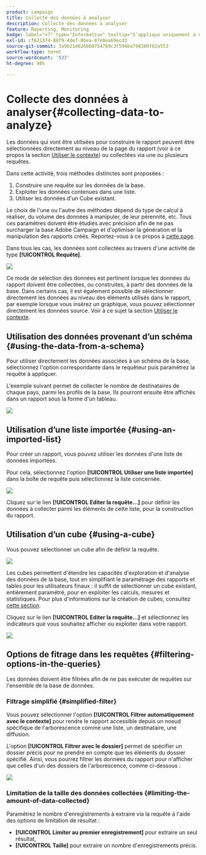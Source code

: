 ```yaml
---
product: campaign
title: Collecte des données à analyser
description: Collecte des données à analyser
feature: Reporting, Monitoring
badge: label="v7" type="Informative" tooltip="S’applique uniquement à Campaign Classic v7"
exl-id: cf621374-88f9-4def-8bea-87e0ea69ecd3
source-git-commit: 3a9b21d626b60754789c3f594ba798309f62a553
workflow-type: tm+mt
source-wordcount: '533'
ht-degree: 98%

---
```


# Collecte des données à analyser{#collecting-data-to-analyze}



Les données qui vont être utilisées pour construire le rapport peuvent être sélectionnées directement au niveau de la page du rapport (voir à ce propos la section [Utiliser le contexte](../../reporting/using/using-the-context.md)) ou collectées via une ou plusieurs requêtes.

Dans cette activité, trois méthodes distinctes sont proposées :

1. Construire une requête sur les données de la base.
1. Exploiter les données contenues dans une liste.
1. Utiliser les données d&#39;un Cube existant.

Le choix de l&#39;une ou l&#39;autre des méthodes dépend du type de calcul à réaliser, du volume des données à manipuler, de leur pérennité, etc. Tous ces paramètres doivent être étudiés avec précision afin de ne pas surcharger la base Adobe Campaign et d&#39;optimiser la génération et la manipulation des rapports créés. Reportez-vous à ce propos à [cette page](../../reporting/using/best-practices.md#optimizing-report-creation).

Dans tous les cas, les données sont collectées au travers d&#39;une activité de type **[!UICONTROL Requête]**.

![](assets/reporting_query_edit.png)

Ce mode de sélection des données est pertinent lorsque les données du rapport doivent être collectées, ou construites, à partir des données de la base. Dans certains cas, il est également possible de sélectionner directement les données au niveau des éléments utilisés dans le rapport, par exemple lorsque vous insérez un graphique, vous pouvez sélectionner directement les données source. Voir à ce sujet la section [Utiliser le contexte](../../reporting/using/using-the-context.md).

## Utilisation des données provenant dʼun schéma {#using-the-data-from-a-schema}

Pour utiliser directement les données associées à un schéma de la base, sélectionnez l&#39;option correspondante dans le requêteur puis paramétrez la requête à appliquer.

L&#39;exemple suivant permet de collecter le nombre de destinataires de chaque pays, parmi les profils de la base. Ils pourront ensuite être affichés dans un rapport sous la forme d&#39;un tableau.

![](assets/reporting_query_from_schema.png)

## Utilisation dʼune liste importée {#using-an-imported-list}

Pour créer un rapport, vous pouvez utiliser les données d&#39;une liste de données importées.

Pour cela, sélectionnez l&#39;option **[!UICONTROL Utiliser une liste importée]** dans la boîte de requête puis sélectionnez la liste concernée.

![](assets/reporting_query_from_list.png)

Cliquez sur le lien **[!UICONTROL Editer la requête...]** pour définir les données à collecter parmi les éléments de cette liste, pour la construction du rapport.

## Utilisation dʼun cube {#using-a-cube}

Vous pouvez sélectionner un cube afin de définir la requête.

![](assets/reporting_query_from_cube.png)

Les cubes permettent d&#39;étendre les capacités d&#39;exploration et d&#39;analyse des données de la base, tout en simplifiant le paramétrage des rapports et tables pour les utilisateurs finaux : il suffit de sélectionner un cube existant, entièrement paramétré, pour en exploiter les calculs, mesures et statistiques. Pour plus d&#39;informations sur la création de cubes, consultez [cette section](../../reporting/using/ac-cubes.md).

Cliquez sur le lien **[!UICONTROL Editer la requête...]** et sélectionnez les indicateurs que vous souhaitez afficher ou exploiter dans votre rapport.

![](assets/reporting_query_from_cube_edit_query.png)

## Options de fitrage dans les requêtes {#filtering-options-in-the-queries}

Les données doivent être filtrées afin de ne pas exécuter de requêtes sur l&#39;ensemble de la base de données.

### Filtrage simplifié {#simplified-filter}

Vous pouvez sélectionner l&#39;option **[!UICONTROL Filtrer automatiquement avec le contexte]** pour rendre le rapport accessible depuis un noeud spécifique de l&#39;arborescence comme une liste, un destinataire, une diffusion.

L&#39;option **[!UICONTROL Filtrer avec le dossier]** permet de spécifier un dossier précis pour ne prendre en compte que les éléments du dossier spécifié. Ainsi, vous pourrez filtrer les données du rapport pour n&#39;afficher que celles d&#39;un des dossiers de l&#39;arborescence, comme ci-dessous :

![](assets/reporting_control_folder.png)

### Limitation de la taille des données collectées {#limiting-the-amount-of-data-collected}

Paramétrez le nombre d&#39;enregistrements à extraire via la requête à l&#39;aide des options de limitation de résultat :

* **[!UICONTROL Limiter au premier enregistrement]** pour extraire un seul résultat,
* **[!UICONTROL Taille]** pour extraire un nombre d&#39;enregistrements précis.
